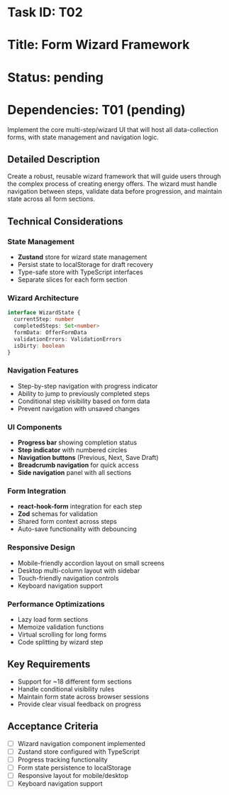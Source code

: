 # Task ID: T02
# Title: Form Wizard Framework
# Status: pending
# Dependencies: T01 (pending)

Implement the core multi-step/wizard UI that will host all data-collection forms, with state management and navigation logic.

## Detailed Description

Create a robust, reusable wizard framework that will guide users through the complex process of creating energy offers. The wizard must handle navigation between steps, validate data before progression, and maintain state across all form sections.

## Technical Considerations

### State Management
- **Zustand** store for wizard state management
- Persist state to localStorage for draft recovery
- Type-safe store with TypeScript interfaces
- Separate slices for each form section

### Wizard Architecture
```typescript
interface WizardState {
  currentStep: number
  completedSteps: Set<number>
  formData: OfferFormData
  validationErrors: ValidationErrors
  isDirty: boolean
}
```

### Navigation Features
- Step-by-step navigation with progress indicator
- Ability to jump to previously completed steps
- Conditional step visibility based on form data
- Prevent navigation with unsaved changes

### UI Components
- **Progress bar** showing completion status
- **Step indicator** with numbered circles
- **Navigation buttons** (Previous, Next, Save Draft)
- **Breadcrumb navigation** for quick access
- **Side navigation** panel with all sections

### Form Integration
- **react-hook-form** integration for each step
- **Zod** schemas for validation
- Shared form context across steps
- Auto-save functionality with debouncing

### Responsive Design
- Mobile-friendly accordion layout on small screens
- Desktop multi-column layout with sidebar
- Touch-friendly navigation controls
- Keyboard navigation support

### Performance Optimizations
- Lazy load form sections
- Memoize validation functions
- Virtual scrolling for long forms
- Code splitting by wizard step

## Key Requirements
- Support for ~18 different form sections
- Handle conditional visibility rules
- Maintain form state across browser sessions
- Provide clear visual feedback on progress

## Acceptance Criteria
- [ ] Wizard navigation component implemented
- [ ] Zustand store configured with TypeScript
- [ ] Progress tracking functionality
- [ ] Form state persistence to localStorage
- [ ] Responsive layout for mobile/desktop
- [ ] Keyboard navigation support